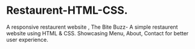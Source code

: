 # Restaurent-HTML-CSS.
A responsive restaurent website , The Bite Buzz- A simple restaurent website using HTML &amp; CSS. Showcasing Menu, About, Contact for better user experience.

